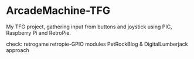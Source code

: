 # ArcadeMachine-TFG
My TFG project, gathering input from buttons and joystick using PIC, Raspberry Pi and RetroPie.

check:
  retrogame
  retropie-GPIO modules
  PetRockBlog & DigitalLumberjack approach
